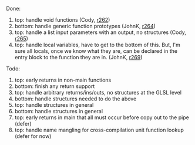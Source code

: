 Done:
  1. top: handle void functions (Cody, [r262](https://code.google.com/p/lunarglass/source/detail?r=262))
  1. bottom: handle generic function prototypes (JohnK, [r264](https://code.google.com/p/lunarglass/source/detail?r=264))
  1. top: handle a list input parameters with an output, no structures (Cody, [r265](https://code.google.com/p/lunarglass/source/detail?r=265))
  1. top: handle local variables, have to get to the bottom of this.  But, I'm sure all locals, once we know what they are, can be declared in the entry block to the function they are in. (JohnK, [r269](https://code.google.com/p/lunarglass/source/detail?r=269))

Todo:
  1. top: early returns in non-main functions
  1. bottom: finish any return support
  1. top: handle arbitrary returns/ins/outs, no structures at the GLSL level
  1. bottom: handle structures needed to do the above
  1. top: handle structures in general
  1. bottom: handle structures in general
  1. top: early returns in main that all must occur before copy out to the pipe (defer)
  1. top: handle name mangling for cross-compilation unit function lookup (defer for now)
